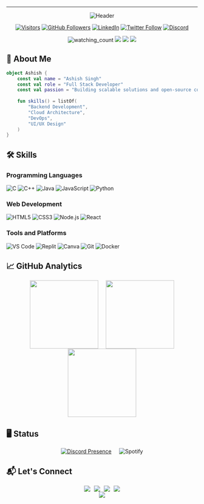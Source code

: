 ---
<div align="center">
  <!-- Header Section -->
  <img src="https://capsule-render.vercel.app/api?type=waving&color=0:3b3b4f,100:2d2d3a&height=250&section=header&text=Ashish%20Singh&fontSize=60&fontColor=fff&animation=fadeIn&fontAlignY=40" alt="Header" />

  [![Visitors](https://visitor-badge.glitch.me/badge?page_id=AshishBytes.AshishBytes)](https://github.com/AshishBytes)
  [![GitHub Followers](https://img.shields.io/github/followers/AshishBytes?logo=github&style=social)](https://github.com/AshishBytes)
  [![LinkedIn](https://img.shields.io/badge/LinkedIn-Connect-blue?logo=linkedin)](https://www.linkedin.com/in/ashishbytes)
  [![Twitter Follow](https://img.shields.io/twitter/follow/AshishBytes?style=social)](https://x.com/AshishBytes)
  [![Discord](https://img.shields.io/badge/Discord-__ashish-7289DA?logo=discord&logoColor=white?style=social)](https://discord.com/users/175010396384657408)

  <!-- Additional Badges -->
  <img src="https://komarev.com/ghpvc/?username=AshishBytes&color=brightgreen" alt="watching_count">
  <img src="https://img.shields.io/badge/Age-18-blue" />
  <img src="https://img.shields.io/badge/Languages-Hindi%20%26%20English-brightgreen" />
  <img src="https://img.shields.io/badge/Lives-India-success" />
</div>

    
## 🚀 About Me
```kotlin
object Ashish {
    const val name = "Ashish Singh"
    const val role = "Full Stack Developer"
    const val passion = "Building scalable solutions and open-source contributions"
    
    fun skills() = listOf(
        "Backend Development", 
        "Cloud Architecture",
        "DevOps",
        "UI/UX Design"
    )
}
```

<!-- Skills Section -->
## 🛠️ Skills

### Programming Languages
<div>
  <img src="https://img.shields.io/badge/C-00599C?style=for-the-badge&logo=c&logoColor=white" alt="C">
  <img src="https://img.shields.io/badge/C++-00599C?style=for-the-badge&logo=c%2B%2B&logoColor=white" alt="C++">
  <img src="https://img.shields.io/badge/Java-ED8B00?style=for-the-badge&logo=java&logoColor=white" alt="Java">
  <img src="https://img.shields.io/badge/JavaScript-323330?style=for-the-badge&logo=javascript&logoColor=F7DF1E" alt="JavaScript">
  <img src="https://img.shields.io/badge/Python-3670A0?style=for-the-badge&logo=python&logoColor=ffdd54" alt="Python">
</div>

### Web Development
<div>
  <img src="https://img.shields.io/badge/HTML5-E34F26?style=for-the-badge&logo=html5&logoColor=white" alt="HTML5">
  <img src="https://img.shields.io/badge/CSS3-1572B6?style=for-the-badge&logo=css3&logoColor=white" alt="CSS3">
  <img src="https://img.shields.io/badge/Node.js-339933?style=for-the-badge&logo=nodedotjs&logoColor=white" alt="Node.js">
  <img src="https://img.shields.io/badge/React-20232A?style=for-the-badge&logo=react&logoColor=61DAFB" alt="React">
</div>

### Tools and Platforms
<div>
  <img src="https://img.shields.io/badge/Visual_Studio_Code-007ACC?style=for-the-badge&logo=visual%20studio%20code&logoColor=white" alt="VS Code">
  <img src="https://img.shields.io/badge/Replit-DD1200?style=for-the-badge&logo=replit&logoColor=white" alt="Replit">
  <img src="https://img.shields.io/badge/Canva-00C4CC?style=for-the-badge&logo=canva&logoColor=white" alt="Canva">
  <img src="https://img.shields.io/badge/Git-F05032?style=for-the-badge&logo=git&logoColor=white" alt="Git">
  <img src="https://img.shields.io/badge/Docker-2496ED?style=for-the-badge&logo=docker&logoColor=white" alt="Docker">
</div>


## 📈 GitHub Analytics

<div align="center" style="display: flex; flex-wrap: wrap; justify-content: center; gap: 20px;">
  <img src="https://github-readme-stats.vercel.app/api?username=AshishBytes&show_icons=true&theme=blueberry&hide=contribs&count_private=true" height="180px" />
  <img src="https://github-readme-streak-stats.herokuapp.com?user=AshishBytes&theme=blueberry&date_format=j%20M%5B%20Y%5D" height="180px" />
</div>

<div align="center">
  <a href="https://github.com/AshishBytes/HAPPY-bot">
    <img src="https://github-readme-stats.vercel.app/api/top-langs/?username=AshishBytes&theme=blueberry&layout=compact" height="180px" />
  </a>
</div>


## 🖥️ Status
<div align="center" style="display: flex; flex-wrap: wrap; justify-content: center; gap: 20px;">
  <a href="https://discord.com/users/175010396384657408">
    <img src="https://lanyard.cnrad.dev/api/175010396384657408" alt="Discord Presence" />
  </a>
  <img src="https://spotify-recently-played-readme.vercel.app/api?user=3123hqklcwklqxqqqcu7lx5mxmua&count=3" alt="Spotify" />
</div>


<!-- Contact Section -->
## 📬 Let's Connect
<div align="center" style="display: flex; gap: 10px; justify-content: center; flex-wrap: wrap;">
  <a href="mailto:ashishlodhi5559@gmail.com">
    <img src="https://img.shields.io/badge/Gmail-D14836?style=for-the-badge&logo=gmail&logoColor=white" />
  </a>
  <a href="https://x.com/AshishBytes">
    <img src="https://img.shields.io/badge/X-%23000000.svg?style=for-the-badge&logo=X&logoColor=white" />
  </a>
  <a href="https://www.linkedin.com/in/ashishbytes">
    <img src="https://img.shields.io/badge/LinkedIn-0077B5?style=for-the-badge&logo=linkedin&logoColor=white" />
  </a>
  <a href="https://discord.com/users/175010396384657408">
    <img src="https://img.shields.io/badge/discord-000000?style=for-the-badge&logo=discord&logoColor=white" />
  </a>
</div>

<!-- Footer -->
<div align="center">
  <img src="https://capsule-render.vercel.app/api?type=waving&color=0:3b3b4f,100:2d2d3a&height=150&section=footer&fontSize=20&fontColor=fff" />
</div>
